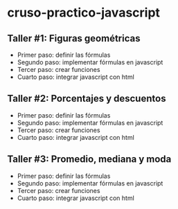 # cruso-practico-javascript

## Taller #1: Figuras geométricas

- Primer paso: definir las fórmulas
- Segundo paso: implementar fórmulas en javascript
- Tercer paso: crear funciones
- Cuarto paso: integrar javascript con html

## Taller #2: Porcentajes y descuentos

- Primer paso: definir las fórmulas
- Segundo paso: implementar fórmulas en javascript
- Tercer paso: crear funciones
- Cuarto paso: integrar javascript con html

## Taller #3: Promedio, mediana y moda

- Primer paso: definir las fórmulas
- Segundo paso: implementar fórmulas en javascript
- Tercer paso: crear funciones
- Cuarto paso: integrar javascript con html